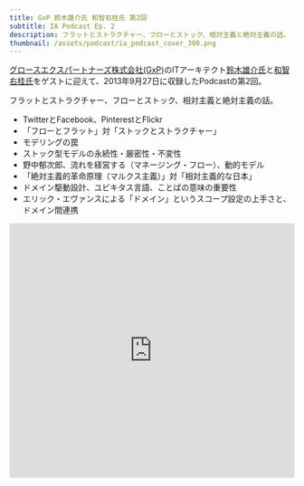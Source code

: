 ```yaml
---
title: GxP 鈴木雄介氏 和智右桂氏 第2回
subtitle: IA Podcast Ep. 2
description: フラットとストラクチャー、フローとストック、相対主義と絶対主義の話。
thumbnail: /assets/podcast/ia_podcast_cover_300.png
---
```


[グロースエクスパートナーズ株式会社(GxP)](http://www.gxp.co.jp/)のITアーキテクト[鈴木雄介氏](https://twitter.com/yusuke_arclamp)と[和智右桂氏](https://twitter.com/digitalsoul0124)をゲストに迎えて、2013年9月27日に収録したPodcastの第2回。

フラットとストラクチャー、フローとストック、相対主義と絶対主義の話。

- TwitterとFacebook、PinterestとFlickr
- 「フローとフラット」対「ストックとストラクチャー」
- モデリングの罠
- ストック型モデルの永続性・厳密性・不変性
- 野中郁次郎、流れを経営する（マネージング・フロー）、動的モデル
- 「絶対主義的革命原理（マルクス主義）」対「相対主義的な日本」
- ドメイン駆動設計、ユビキタス言語、ことばの意味の重要性
- エリック・エヴァンスによる「ドメイン」というスコープ設定の上手さと、ドメイン間連携

<iframe width="100%" height="450" scrolling="no" frameborder="no" src="https://w.soundcloud.com/player/?url=https%3A//api.soundcloud.com/tracks/283580797&amp;auto_play=false&amp;hide_related=false&amp;show_comments=true&amp;show_user=true&amp;show_reposts=false&amp;visual=true"></iframe>
